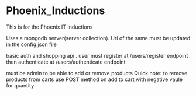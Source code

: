 # Phoenix_Inductions
This is for the Phoenix IT Inductions

Uses a mongodb server(server collection). Url of the same must be updated in the config.json file

basic auth and shopping api .
user must register at /users/register endpoint 
then authenticate at /users/authenticate endpoint

must be admin to be able to add or remove products
Quick note:
to remove products from carts use POST method on add to cart with negative vaule for quantity 
